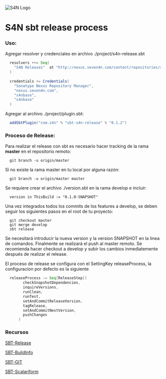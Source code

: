 ![S4N Logo](http://s4n.co/images/s4n_logo.png)

# S4N sbt release process

### Uso:

  Agregar resolver y credenciales en archivo ./project/s4n-release.sbt
```scala
  resolvers ++= Seq(
    "S4N Releases"  at "http://nexus.seven4n.com/content/repositories/s4n-base-releases"
  )
  
  credentials += Credentials(
    "Sonatype Nexus Repository Manager", 
    "nexus.seven4n.com", 
    "s4nbase", 
    "s4nbase"
  )
```

  Agregar al archivo ./project/plugin.sbt:
```scala
  addSbtPlugin("com.s4n" % "sbt-s4n-release" % "0.1.2")
```

### Proceso de Release:

  Para realizar el release con sbt es necesario hacer tracking de la
  rama **master** en el repositorio remoto:
  
```
  git branch -u origin/master
``` 

  Si no existe la rama master en tu local por alguna razón:
```
  git branch -u origin/master master
```

  Se requiere crear el archivo ./version.sbt en la rama develop e 
  incluir:
```
  version in ThisBuild := "0.1.0-SNAPSHOT"
```  
  
  Una vez integrados todos los commits de los features a develop, se 
  deben seguir los siguientes pasos en el root de tu proyecto:
```
  git checkout master
  git merge develop
  sbt release
```  

  Se necesitará introducir la nueva version y la version SNAPSHOT en la
  linea de comandos. Finalmente se realizará el push al master remoto.
  Se recomienda hacer checkout a develop y subir los cambios inmediatemente
  después de realizar el release.

  El proceso de release se configura con el SettingKey releaseProcess, 
  la configuracion por defecto es la siguiente
```scala
  releaseProcess := Seq[ReleaseStep](
        checkSnapshotDependencies,
        inquireVersions,
        runClean,
        runTest,
        setAndCommitReleaseVersion,
        tagRelease,
        setAndCommitNextVersion,
        pushChanges
      )
```

### Recursos

[SBT-Release](http://github.com/sbt/sbt-release)

[SBT-BuildInfo](http://github.com/sbt/sbt-buildinfo)

[SBT-GIT](http://github.com/sbt/sbt-git)

[SBT-Scalariform](https://github.com/sbt/sbt-scalariform)
